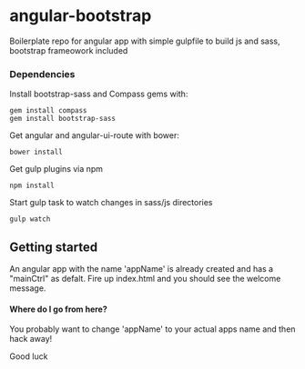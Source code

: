 angular-bootstrap
=================

Boilerplate repo for angular app with simple gulpfile to build js and sass, bootstrap frameowork included

### Dependencies ###

Install bootstrap-sass and Compass gems with:

    gem install compass
    gem install bootstrap-sass

Get angular and angular-ui-route with bower:

    bower install

Get gulp plugins via npm

    npm install

Start gulp task to watch changes in sass/js directories

    gulp watch
    
## Getting started ##

An angular app with the name 'appName' is already created and has a "mainCtrl" as defalt. 
Fire up index.html and you should see the welcome message.

#### Where do I go from here?

You probably want to change 'appName' to your actual apps name and then hack away!

Good luck
